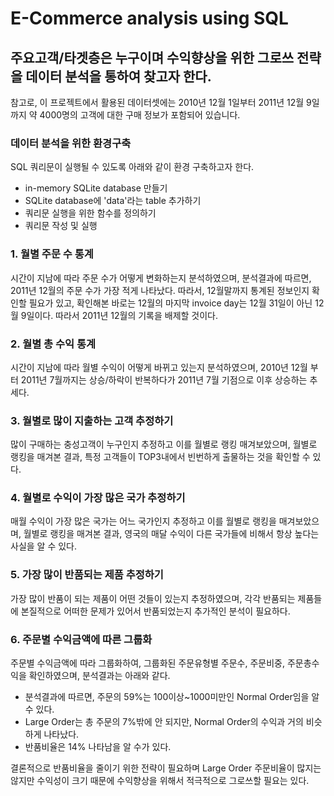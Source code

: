# E-Commerce analysis using SQL
## 주요고객/타겟층은 누구이며 수익향상을 위한 그로쓰 전략을 데이터 분석을 통하여 찾고자 한다.
참고로, 이 프로젝트에서 활용된 데이터셋에는 2010년 12월 1일부터 2011년 12월 9일까지 약 4000명의 고객에 대한 구매 정보가 포함되어 있습니다.

### 데이터 분석을 위한 환경구축
SQL 쿼리문이 실행될 수 있도록 아래와 같이 환경 구축하고자 한다.
- in-memory SQLite database 만들기
- SQLite database에 'data'라는 table 추가하기
- 쿼리문 실행을 위한 함수를 정의하기
- 쿼리문 작성 및 실행

### 1. 월별 주문 수 통계
시간이 지남에 따라 주문 수가 어떻게 변화하는지 분석하였으며, 분석결과에 따르면, 2011년 12월의 주문 수가 가장 적게 나타났다. 따라서, 12월말까지 통계된 정보인지 확인할 필요가 있고, 확인해본 바로는 12월의 마지막 invoice day는 12월 31일이 아닌 12월 9일이다. 따라서 2011년 12월의 기록을 배제할 것이다.

### 2. 월별 총 수익 통계
시간이 지남에 따라 월별 수익이 어떻게 바뀌고 있는지 분석하였으며, 2010년 12월 부터 2011년 7월까지는 상승/하락이 반복하다가 2011년 7월 기점으로 이후 상승하는 추세다.

### 3. 월별로 많이 지출하는 고객 추정하기
많이 구매하는 충성고객이 누구인지 추정하고 이를 월별로 랭킹 매겨보았으며, 월별로 랭킹을 매겨본 결과, 특정 고객들이 TOP3내에서 빈번하게 출물하는 것을 확인할 수 있다.

### 4. 월별로 수익이 가장 많은 국가 추정하기
매월 수익이 가장 많은 국가는 어느 국가인지 추정하고 이를 월별로 랭킹을 매겨보았으며, 월별로 랭킹을 매겨본 결과, 영국의 매달 수익이 다른 국가들에 비해서 항상 높다는 사실을 알 수 있다.

### 5. 가장 많이 반품되는 제품 추정하기
가장 많이 반품이 되는 제품이 어떤 것들이 있는지 추정하였으며, 각각 반품되는 제품들에 본질적으로 어떠한 문제가 있어서 반품되었는지 추가적인 분석이 필요하다.

### 6. 주문별 수익금액에 따른 그룹화
주문별 수익금액에 따라 그룹화하여, 그룹화된 주문유형별 주문수, 주문비중, 주문총수익을 확인하였으며, 분석결과는 아래와 같다.

- 분석결과에 따르면, 주문의 59%는 100이상~1000미만인 Normal Order임을 알 수 있다.
- Large Order는 총 주문의 7%밖에 안 되지만, Normal Order의 수익과 거의 비슷하게 나타났다.
- 반품비율은 14% 나타남을 알 수가 있다.

결론적으로 반품비율을 줄이기 위한 전략이 필요하며 Large Order 주문비율이 많지는 않지만 수익성이 크기 때문에 수익향상을 위해서 적극적으로 그로쓰할 필요는 있다.
